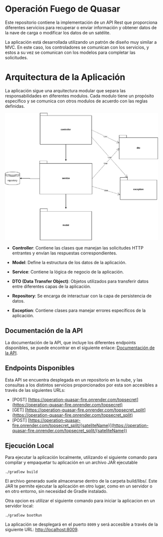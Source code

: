 # Operación Fuego de Quasar

Este repositorio contiene la implementación de un API Rest que proporciona diferentes servicios para recuperar o enviar información y obtener datos de la nave de carga o modificar los datos de un satélite.

La aplicación está desarrollada utilizando un patrón de diseño muy similar a MVC. En este caso, los controladores se comunican con los servicios, y estos a su vez se comunican con los modelos para completar las solicitudes.

# Arquitectura de la Aplicación
La aplicación sigue una arquitectura modular que separa las responsabilidades en diferentes modulos. Cada modulo tiene un propósito específico y se comunica con otros modulos de acuerdo con las reglas definidas.

![Arquitectur de la Aplicacion](ModulosOperationQuasarFire.jpg)


- **Controller**: Contiene las clases que manejan las solicitudes HTTP entrantes y envían las respuestas correspondientes.
  
- **Model**: Define la estructura de los datos de la aplicación.
  
- **Service**: Contiene la lógica de negocio de la aplicación.
  
- **DTO (Data Transfer Object)**: Objetos utilizados para transferir datos entre diferentes capas de la aplicación.
  
- **Repository**: Se encarga de interactuar con la capa de persistencia de datos.
  
- **Exception**: Contiene clases para manejar errores específicos de la aplicación.


## Documentación de la API

La documentación de la API, que incluye los diferentes endpoints disponibles, se puede encontrar en el siguiente enlace: [Documentación de la API](https://operation-quasar-fire.onrender.com/api/swagger-ui/index.html).

## Endpoints Disponibles

Esta API se encuentra desplegada en un repositorio en la nube, y las consultas a los distintos servicios proporcionados por esta son accesibles a través de las siguientes URLs:

- [POST] [https://operation-quasar-fire.onrender.com/topsecret](https://operation-quasar-fire.onrender.com/topsecret)
- [GET] [https://operation-quasar-fire.onrender.com/topsecret_split](https://operation-quasar-fire.onrender.com/topsecret_split)
- [POST] [https://operation-quasar-fire.onrender.com/topsecret_split/{sateliteName}](https://operation-quasar-fire.onrender.com/topsecret_split/{sateliteName})

## Ejecución Local

Para ejecutar la aplicación localmente, utilizando el siguiente comando para compilar y empaquetar tu aplicación en un archivo JAR ejecutable

```shell
./gradlew build
```

El archivo generado suele almacenarse dentro de la carpeta build/libs/. Este JAR te permite ejecutar la aplicación en otro lugar, como en un servidor o en otro entorno, sin necesidad de Gradle instalado.

Otra opcion es utilizar el siguiente comando para iniciar la aplicacion en un servidor local:

```shell
./gradlew bootRun
```
La aplicación se desplegará en el puerto `8009` y será accesible a través de la siguiente URL: [http://localhost:8009](http://localhost:8009).
